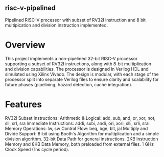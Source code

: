 ## risc-v-pipelined
Pipelined RISC-V processor with subset of RV32I instruction and 8 bit multipication and division instruction implemented.
# Overview
This project implements a non-pipelined 32-bit RISC-V processor supporting a subset of RV32I instructions, along with 8-bit multiplication and division capabilities. The processor is designed in Verilog HDL and simulated using Xilinx Vivado. The design is modular, with each stage of the processor split into separate Verilog files to ensure clarity and scalability for future phases (pipelining, hazard detection, cache integration).

# Features
RV32I Subset Instructions:
Arithmetic & Logical: add, sub, and, or, xor, not, sll, srl, sra
Immediate Instructions: addi, subi, andi, ori, xori, slli, srli, srai
Memory Operations: lw, sw
Control Flow: beq, bge, blt, jal
Multiply and Divide Support: 8-bit using Booth's Algorithm for multiplication and a simple division algorithm.
32-bit Data Path for general instructions.
2KB Instruction Memory and 8KB Data Memory, both preloaded from external files.
1 GHz Clock Speed (1ns cycle period).

